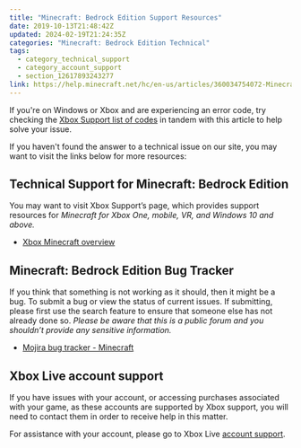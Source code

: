 ```yaml
---
title: "Minecraft: Bedrock Edition Support Resources"
date: 2019-10-13T21:48:42Z
updated: 2024-02-19T21:24:35Z
categories: "Minecraft: Bedrock Edition Technical"
tags:
  - category_technical_support
  - category_account_support
  - section_12617893243277
link: https://help.minecraft.net/hc/en-us/articles/360034754072-Minecraft-Bedrock-Edition-Support-Resources
---
```


If you're on Windows or Xbox and are experiencing an error code, try checking the [Xbox Support list of codes](https://support.xbox.com/en-US/help/errors/error-code-search-guide) in tandem with this article to help solve your issue. 

If you haven't found the answer to a technical issue on our site, you may want to visit the links below for more resources:

## Technical Support for Minecraft: Bedrock Edition

You may want to visit Xbox Support’s page, which provides support resources for *Minecraft for Xbox One, mobile, VR, and Windows 10 and above.*

- [Xbox Minecraft overview](https://support.xbox.com/games/game-titles/minecraft-info)

## Minecraft: Bedrock Edition Bug Tracker

If you think that something is not working as it should, then it might be a bug. To submit a bug or view the status of current issues. If submitting, please first use the search feature to ensure that someone else has not already done so. *Please be aware that this is a public forum and you shouldn’t provide any sensitive information.*

- ​[Mojira bug tracker - Minecraft](https://bugs.mojang.com/browse/MCPE)

## Xbox Live account support

If you have issues with your account, or accessing purchases associated with your game, as these accounts are supported by Xbox support, you will need to contact them in order to receive help in this matter.  
  
For assistance with your account, please go to Xbox Live [account support](https://support.xbox.com/browse/my-account).
